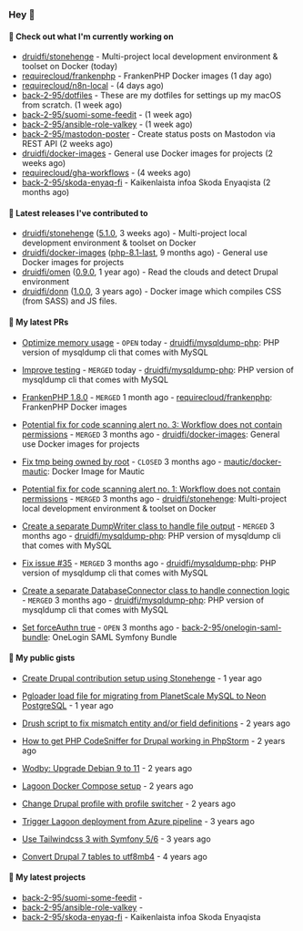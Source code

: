 ### Hey 👋

#### 👷 Check out what I'm currently working on


- [druidfi/stonehenge](https://github.com/druidfi/stonehenge) - Multi-project local development environment &amp; toolset on Docker (today)
- [requirecloud/frankenphp](https://github.com/requirecloud/frankenphp) - FrankenPHP Docker images (1 day ago)
- [requirecloud/n8n-local](https://github.com/requirecloud/n8n-local) -  (4 days ago)
- [back-2-95/dotfiles](https://github.com/back-2-95/dotfiles) - These are my dotfiles for settings up my macOS from scratch. (1 week ago)
- [back-2-95/suomi-some-feedit](https://github.com/back-2-95/suomi-some-feedit) -  (1 week ago)
- [back-2-95/ansible-role-valkey](https://github.com/back-2-95/ansible-role-valkey) -  (1 week ago)
- [back-2-95/mastodon-poster](https://github.com/back-2-95/mastodon-poster) - Create status posts on Mastodon via REST API (2 weeks ago)
- [druidfi/docker-images](https://github.com/druidfi/docker-images) - General use Docker images for projects (2 weeks ago)
- [requirecloud/gha-workflows](https://github.com/requirecloud/gha-workflows) -  (4 weeks ago)
- [back-2-95/skoda-enyaq-fi](https://github.com/back-2-95/skoda-enyaq-fi) - Kaikenlaista infoa Skoda Enyaqista (2 months ago)


#### 🔭 Latest releases I've contributed to


- [druidfi/stonehenge](https://github.com/druidfi/stonehenge) ([5.1.0](https://github.com/druidfi/stonehenge/releases/tag/5.1.0), 3 weeks ago) - Multi-project local development environment &amp; toolset on Docker
- [druidfi/docker-images](https://github.com/druidfi/docker-images) ([php-8.1-last](https://github.com/druidfi/docker-images/releases/tag/php-8.1-last), 9 months ago) - General use Docker images for projects
- [druidfi/omen](https://github.com/druidfi/omen) ([0.9.0](https://github.com/druidfi/omen/releases/tag/0.9.0), 1 year ago) - Read the clouds and detect Drupal environment
- [druidfi/donn](https://github.com/druidfi/donn) ([1.0.0](https://github.com/druidfi/donn/releases/tag/1.0.0), 3 years ago) - Docker image which compiles CSS (from SASS) and JS files.

#### 🌱 My latest PRs


- [Optimize memory usage](https://github.com/druidfi/mysqldump-php/pull/62) - `OPEN` today - [druidfi/mysqldump-php](https://github.com/druidfi/mysqldump-php): PHP version of mysqldump cli that comes with MySQL

- [Improve testing](https://github.com/druidfi/mysqldump-php/pull/61) - `MERGED` today - [druidfi/mysqldump-php](https://github.com/druidfi/mysqldump-php): PHP version of mysqldump cli that comes with MySQL

- [FrankenPHP 1.8.0](https://github.com/requirecloud/frankenphp/pull/4) - `MERGED` 1 month ago - [requirecloud/frankenphp](https://github.com/requirecloud/frankenphp): FrankenPHP Docker images

- [Potential fix for code scanning alert no. 3: Workflow does not contain permissions](https://github.com/druidfi/docker-images/pull/95) - `MERGED` 3 months ago - [druidfi/docker-images](https://github.com/druidfi/docker-images): General use Docker images for projects

- [Fix tmp being owned by root](https://github.com/mautic/docker-mautic/pull/406) - `CLOSED` 3 months ago - [mautic/docker-mautic](https://github.com/mautic/docker-mautic): Docker Image for Mautic

- [Potential fix for code scanning alert no. 1: Workflow does not contain permissions](https://github.com/druidfi/stonehenge/pull/128) - `MERGED` 3 months ago - [druidfi/stonehenge](https://github.com/druidfi/stonehenge): Multi-project local development environment &amp; toolset on Docker

- [Create a separate DumpWriter class to handle file output](https://github.com/druidfi/mysqldump-php/pull/59) - `MERGED` 3 months ago - [druidfi/mysqldump-php](https://github.com/druidfi/mysqldump-php): PHP version of mysqldump cli that comes with MySQL

- [Fix issue #35](https://github.com/druidfi/mysqldump-php/pull/58) - `MERGED` 3 months ago - [druidfi/mysqldump-php](https://github.com/druidfi/mysqldump-php): PHP version of mysqldump cli that comes with MySQL

- [Create a separate DatabaseConnector class to handle connection logic](https://github.com/druidfi/mysqldump-php/pull/57) - `MERGED` 3 months ago - [druidfi/mysqldump-php](https://github.com/druidfi/mysqldump-php): PHP version of mysqldump cli that comes with MySQL

- [Set forceAuthn true](https://github.com/back-2-95/onelogin-saml-bundle/pull/1) - `OPEN` 3 months ago - [back-2-95/onelogin-saml-bundle](https://github.com/back-2-95/onelogin-saml-bundle): OneLogin SAML Symfony Bundle


#### 🌱 My public gists


- [Create Drupal contribution setup using Stonehenge](https://gist.github.com/ab8f16dea7ff2222966613392ee88ce3) - 1 year ago

- [Pgloader load file for migrating from PlanetScale MySQL to Neon PostgreSQL](https://gist.github.com/55cb48adb989e61c76b675be0e5563a9) - 1 year ago

- [Drush script to fix mismatch entity and/or field definitions](https://gist.github.com/1a4e94e236d690096790aeb897d61304) - 2 years ago

- [How to get PHP CodeSniffer for Drupal working in PhpStorm](https://gist.github.com/7ee7cc712562a3d5396555f2c3aaf6f7) - 2 years ago

- [Wodby: Upgrade Debian 9 to 11](https://gist.github.com/6ec9a8d9a133801146b990c1c101197d) - 2 years ago

- [Lagoon Docker Compose setup](https://gist.github.com/df26f936d242e560c8b4030b7c1d97a7) - 2 years ago

- [Change Drupal profile with profile switcher](https://gist.github.com/c3f5453655dd21633bf9fbdd1bd5f55d) - 2 years ago

- [Trigger Lagoon deployment from Azure pipeline](https://gist.github.com/bb73dc3d76cdae889ed4bd87930682f9) - 3 years ago

- [Use Tailwindcss 3 with Symfony 5/6](https://gist.github.com/3d059e4443ee8f028ab5c8c20b602b2f) - 3 years ago

- [Convert Drupal 7 tables to utf8mb4](https://gist.github.com/ef42b2ce2f464cd2ce5bd5fb579ab3ab) - 4 years ago


#### 🌱 My latest projects


- [back-2-95/suomi-some-feedit](https://github.com/back-2-95/suomi-some-feedit) - 
- [back-2-95/ansible-role-valkey](https://github.com/back-2-95/ansible-role-valkey) - 
- [back-2-95/skoda-enyaq-fi](https://github.com/back-2-95/skoda-enyaq-fi) - Kaikenlaista infoa Skoda Enyaqista
